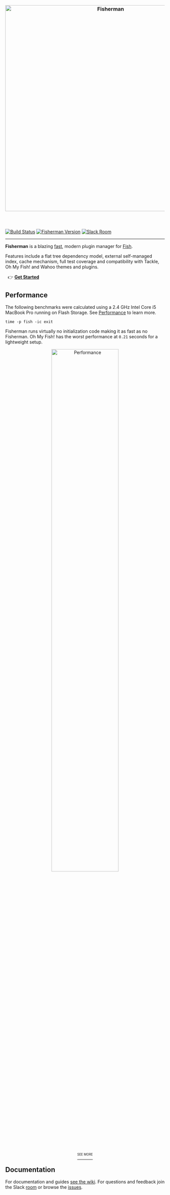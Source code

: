 <a name="fisherman"></a>

<h3 align="center">
    <br>
    <a href="http://fisherman.sh">
        <img
            alt="Fisherman"
            width=650px
            src="https://rawgit.com/fisherman/logo/master/fisherman-black-white.svg">
    </a>
    <br>
    <br>
    <br>
</h3>

[![Build Status][travis-badge]][travis-link]
[![Fisherman Version][version-badge]][version-link]
[![Slack Room][slack-badge]][slack-link]

<hr>

**Fisherman** is a blazing [fast](#performance), modern plugin manager for [Fish](http://fishshell.com/).

Features include a flat tree dependency model, external self-managed index, cache mechanism, full test coverage and compatibility with Tackle, Oh My Fish! and Wahoo themes and plugins.

&nbsp; :point_right: [**Get Started**][quickstart]

## Performance

The following benchmarks were calculated using a 2.4 GHz Intel Core i5 MacBook Pro running on Flash Storage. See [Performance][performance] to learn more.

```fish
time -p fish -ic exit
```

Fisherman runs virtually no initialization code making it as fast as no Fisherman. Oh My Fish! has the worst performance at `0.21` seconds for a lightweight setup.

<p align="center">
    <a href="https://github.com/fisherman/fisherman/wiki/Performance">
        <img
            alt="Performance"
            width=65%
            src="https://cloud.githubusercontent.com/assets/8317250/12769643/c6e2db4e-ca5c-11e5-9f4e-7d90cd072063.png">
        <br>
        <sup><sup>SEE MORE</sup></sup>
    </a>
</p>

## Documentation

For documentation and guides [see the wiki][wiki]. For questions and feedback join the Slack [room][slack-link] or browse the [issues][issues].

<!-- Header -->

[travis-link]:      https://travis-ci.org/fisherman/fisherman
[travis-badge]:     https://img.shields.io/travis/fisherman/fisherman.svg?style=flat-square
[version-badge]:    https://img.shields.io/badge/latest-v0.7.0-00B9FF.svg?style=flat-square
[version-link]:     https://github.com/fisherman/fisherman/releases
[slack-link]:       https://fisherman-wharf.herokuapp.com/
[slack-badge]:      https://img.shields.io/badge/slack-join%20the%20chat-00B9FF.svg?style=flat-square

<!-- About -->

[fish]:             https://github.com/fish-shell/fish-shell
[quickstart]:       https://github.com/fisherman/fisherman/wiki/Quickstart-Guide

<!-- Performance -->

[fundle]:           https://github.com/tuvistavie/fundle/blob/master/functions/fundle.fish#L232
[performance]:      https://github.com/fisherman/fisherman/wiki/Performance

<!-- Documentation -->

[wiki]:             https://github.com/fisherman/fisherman/wiki
[issues]:           http://github.com/fisherman/fisherman/issues
